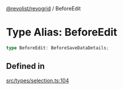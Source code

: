 [@revolist/revogrid](README.md) / BeforeEdit

# Type Alias: BeforeEdit

```ts
type BeforeEdit: BeforeSaveDataDetails;
```

## Defined in

[src/types/selection.ts:104](https://github.com/revolist/revogrid/blob/21cf5bd8103ee03a0cd211a424e38941bf038335/src/types/selection.ts#L104)

